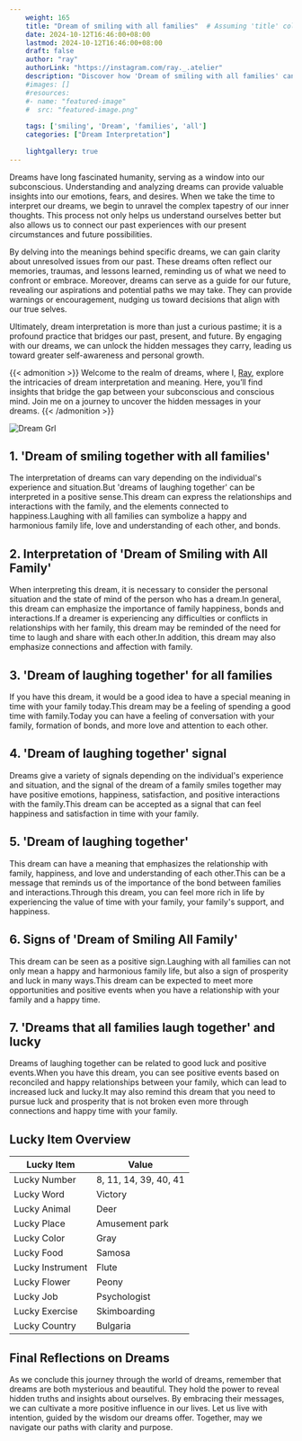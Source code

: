 ```yaml
---
    weight: 165
    title: "Dream of smiling with all families"  # Assuming 'title' column exists
    date: 2024-10-12T16:46:00+08:00
    lastmod: 2024-10-12T16:46:00+08:00
    draft: false
    author: "ray"
    authorLink: "https://instagram.com/ray._.atelier"
    description: "Discover how 'Dream of smiling with all families' can interpret your future and uncover its significant meanings in your life."
    #images: []
    #resources:
    #- name: "featured-image"
    #  src: "featured-image.png"
    
    tags: ['smiling', 'Dream', 'families', 'all']
    categories: ["Dream Interpretation"]
    
    lightgallery: true
---
```

    
Dreams have long fascinated humanity, serving as a window into our subconscious. Understanding and analyzing dreams can provide valuable insights into our emotions, fears, and desires. When we take the time to interpret our dreams, we begin to unravel the complex tapestry of our inner thoughts. This process not only helps us understand ourselves better but also allows us to connect our past experiences with our present circumstances and future possibilities.

By delving into the meanings behind specific dreams, we can gain clarity about unresolved issues from our past. These dreams often reflect our memories, traumas, and lessons learned, reminding us of what we need to confront or embrace. Moreover, dreams can serve as a guide for our future, revealing our aspirations and potential paths we may take. They can provide warnings or encouragement, nudging us toward decisions that align with our true selves.

Ultimately, dream interpretation is more than just a curious pastime; it is a profound practice that bridges our past, present, and future. By engaging with our dreams, we can unlock the hidden messages they carry, leading us toward greater self-awareness and personal growth.

{{< admonition >}}
Welcome to the realm of dreams, where I, [Ray](https://instagram.com/ray._.atelier), explore the intricacies of dream interpretation and meaning. Here, you’ll find insights that bridge the gap between your subconscious and conscious mind. Join me on a journey to uncover the hidden messages in your dreams.
{{< /admonition >}}

![Dream Grl](https://cdn.pixabay.com/photo/2017/11/02/03/35/gothic-2910057_1280.jpg "Dream Grl")

## 1. 'Dream of smiling together with all families'
The interpretation of dreams can vary depending on the individual's experience and situation.But 'dreams of laughing together' can be interpreted in a positive sense.This dream can express the relationships and interactions with the family, and the elements connected to happiness.Laughing with all families can symbolize a happy and harmonious family life, love and understanding of each other, and bonds.

## 2. Interpretation of 'Dream of Smiling with All Family'
When interpreting this dream, it is necessary to consider the personal situation and the state of mind of the person who has a dream.In general, this dream can emphasize the importance of family happiness, bonds and interactions.If a dreamer is experiencing any difficulties or conflicts in relationships with her family, this dream may be reminded of the need for time to laugh and share with each other.In addition, this dream may also emphasize connections and affection with family.

## 3. 'Dream of laughing together' for all families
If you have this dream, it would be a good idea to have a special meaning in time with your family today.This dream may be a feeling of spending a good time with family.Today you can have a feeling of conversation with your family, formation of bonds, and more love and attention to each other.

## 4. 'Dream of laughing together' signal
Dreams give a variety of signals depending on the individual's experience and situation, and the signal of the dream of a family smiles together may have positive emotions, happiness, satisfaction, and positive interactions with the family.This dream can be accepted as a signal that can feel happiness and satisfaction in time with your family.

## 5. 'Dream of laughing together'
This dream can have a meaning that emphasizes the relationship with family, happiness, and love and understanding of each other.This can be a message that reminds us of the importance of the bond between families and interactions.Through this dream, you can feel more rich in life by experiencing the value of time with your family, your family's support, and happiness.

## 6. Signs of 'Dream of Smiling All Family'
This dream can be seen as a positive sign.Laughing with all families can not only mean a happy and harmonious family life, but also a sign of prosperity and luck in many ways.This dream can be expected to meet more opportunities and positive events when you have a relationship with your family and a happy time.

## 7. 'Dreams that all families laugh together' and lucky
Dreams of laughing together can be related to good luck and positive events.When you have this dream, you can see positive events based on reconciled and happy relationships between your family, which can lead to increased luck and lucky.It may also remind this dream that you need to pursue luck and prosperity that is not broken even more through connections and happy time with your family.

## Lucky Item Overview
| Lucky Item          | Value              |
|---------------|--------------------|
| Lucky Number        | 8, 11, 14, 39, 40, 41  |
| Lucky Word          | Victory |
| Lucky Animal        | Deer |
| Lucky Place         | Amusement park     |
| Lucky Color         | Gray     |
| Lucky Food          | Samosa      |
| Lucky Instrument    | Flute |
| Lucky Flower        | Peony    |
| Lucky Job           | Psychologist       |
| Lucky Exercise      | Skimboarding  |
| Lucky Country       | Bulgaria    |


##  Final Reflections on Dreams

As we conclude this journey through the world of dreams, remember that dreams are both mysterious and beautiful. They hold the power to reveal hidden truths and insights about ourselves. By embracing their messages, we can cultivate a more positive influence in our lives. Let us live with intention, guided by the wisdom our dreams offer. Together, may we navigate our paths with clarity and purpose.
